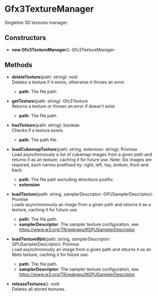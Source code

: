 # Gfx3TextureManager

Singleton 3D textures manager.
## Constructors
- **new Gfx3TextureManager**(): Gfx3TextureManager   
## Methods
- **deleteTexture**(path: string): void   
Deletes a texture if it exists, otherwise it throws an error.
   - **path**: The file path.

- **getTexture**(path: string): Gfx3Texture   
Returns a texture or throws an error if doesn't exist.
   - **path**: The file path.

- **hasTexture**(path: string): boolean   
Checks if a texture exists.
   - **path**: The path file.

- **loadCubemapTexture**(path: string, extension: string): Promise   
Load asynchronously a list of cubemap images from a given path and returns it as an texture, caching it for future use.
Note: Six images are required, each names postfixed by: right, left, top, bottom, front and back.
   - **path**: The file path excluding directions postfix.
   - **extension**

- **loadTexture**(path: string, samplerDescriptor: GPUSamplerDescriptor): Promise   
Loads asynchronously an image from a given path and returns it as a texture, caching it for future use.
   - **path**: The file path.
   - **samplerDescriptor**: The sampler texture configuration, see https://www.w3.org/TR/webgpu/#GPUSamplerDescriptor.

- **loadTexture8bit**(path: string, samplerDescriptor: GPUSamplerDescriptor): Promise   
Load asynchronously an image from a given path and returns it as an 8bits texture, caching it for future use.
   - **path**: The file path.
   - **samplerDescriptor**: The sampler texture configuration, see https://www.w3.org/TR/webgpu/#GPUSamplerDescriptor.

- **releaseTextures**(): void   
Deletes all stored textures.
